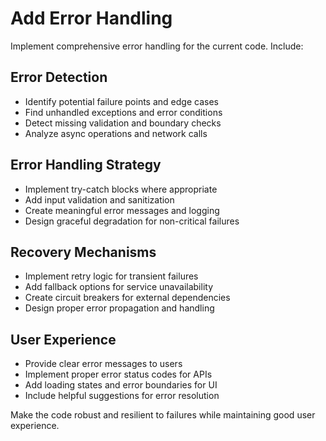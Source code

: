 # Add Error Handling

Implement comprehensive error handling for the current code. Include:

## Error Detection
- Identify potential failure points and edge cases
- Find unhandled exceptions and error conditions
- Detect missing validation and boundary checks
- Analyze async operations and network calls

## Error Handling Strategy
- Implement try-catch blocks where appropriate
- Add input validation and sanitization
- Create meaningful error messages and logging
- Design graceful degradation for non-critical failures

## Recovery Mechanisms
- Implement retry logic for transient failures
- Add fallback options for service unavailability
- Create circuit breakers for external dependencies
- Design proper error propagation and handling

## User Experience
- Provide clear error messages to users
- Implement proper error status codes for APIs
- Add loading states and error boundaries for UI
- Include helpful suggestions for error resolution

Make the code robust and resilient to failures while maintaining good user experience.